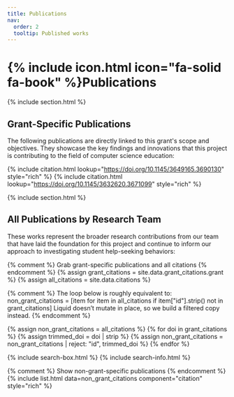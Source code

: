 ```yaml
---
title: Publications
nav:
  order: 2
  tooltip: Published works
---
```


# {% include icon.html icon="fa-solid fa-book" %}Publications

{% include section.html %}

## Grant-Specific Publications

The following publications are directly linked to this grant's scope and objectives. They showcase the key findings and innovations that this project is contributing to the field of computer science education:

{% include citation.html lookup="https://doi.org/10.1145/3649165.3690130" style="rich" %}
{% include citation.html lookup="https://doi.org/10.1145/3632620.3671099" style="rich" %}

{% include section.html %}

## All Publications by Research Team

These works represent the broader research contributions from our team that have laid the foundation for this project and continue to inform our approach to investigating student help-seeking behaviors:

{% comment %} Grab grant-specific publications and all citations {% endcomment %}
{% assign grant_citations = site.data.grant_citations.grant %}
{% assign all_citations = site.data.citations %}

{% comment %}
The loop below is roughly equivalent to:
non_grant_citations = [item for item in all_citations if item["id"].strip() not in grant_citations]
Liquid doesn’t mutate in place, so we build a filtered copy instead.
{% endcomment %}

{% assign non_grant_citations = all_citations %}
{% for doi in grant_citations %}
  {% assign trimmed_doi = doi | strip %}
  {% assign non_grant_citations = non_grant_citations | reject: "id", trimmed_doi %}
{% endfor %}

{% include search-box.html %}
{% include search-info.html %}

{% comment %} Show non-grant-specific publications {% endcomment %}
{% include list.html data=non_grant_citations component="citation" style="rich" %}
